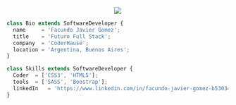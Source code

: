 <p align="center">
  <img src="https://github.com/thompsonemerson/thompsonemerson/raw/master/cover-thompson.png" />
</p>

```js
class Bio extends SoftwareDeveloper {
  name     = 'Facundo Javier Gomez';
  title    = 'Futuro Full Stack';
  company  = 'CoderHause';
  location = 'Argentina, Buenos Aires';
}

class Skills extends SoftwareDeveloper {
  Coder  = ['CSS3', 'HTML5'];
  tools  = ['SASS', 'Boostrap'];
  linkedIn   = 'https://www.linkedin.com/in/facundo-javier-gomez-b53034219/';
}
```
